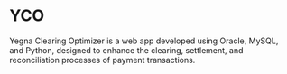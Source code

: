 # YCO
Yegna Clearing Optimizer is a web app developed using Oracle, MySQL, and Python, designed to enhance the clearing, settlement, and reconciliation processes of payment transactions.
